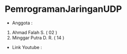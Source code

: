 # PemrogramanJaringanUDP

- Anggota :
1. Ahmad Falah S.      ( 02 )
2. Minggar Putra D. R. ( 14 )

- Link Youtube :  
